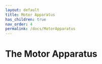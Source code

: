```yaml
---
layout: default
title: Motor Apparatus
has_children: true
nav_order: 4
permalink: /docs/MotorApparatus
---
```


# The Motor Apparatus


